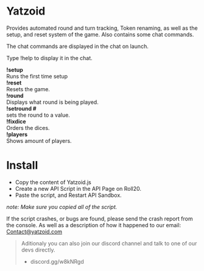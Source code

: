 # Yatzoid
Provides automated round and turn tracking, Token renaming, 
as well as the setup, and reset system of the game. Also contains some chat commands.

The chat commands are displayed in the chat on launch.

Type !help to display it in the chat.

<b>!setup</b><br>
Runs the first time setup<br>
<b>!reset</b><br>
Resets the game.<br>
<b>!round</b><br>
Displays what round is being played.<br>
<b>!setround #</b><br>
sets the round to a value.<br>
<b>!fixdice</b><br>
Orders the dices.<br>
<b>!players</b><br>
Shows amount of players.<br>


# Install

* Copy the content of Yatzoid.js
* Create a new API Script in the API Page on Roll20.
* Paste the script, and Restart API Sandbox.

*note: Make sure you copied all of the script.*

If the script crashes, or bugs are found, 
please send the crash report from the console. 
As well as a description of how it happened to our email: Contact@yatzoid.com 

>Aditionaly you can also join our discord channel and talk to one of our devs directly.
>* discord.gg/w8kNRgd
